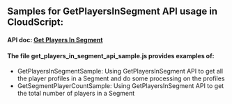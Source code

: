 ## Samples for GetPlayersInSegment API usage in CloudScript:

#### API doc: [Get Players In Segment](https://learn.microsoft.com/en-us/rest/api/playfab/server/play-stream/get-players-in-segment?view=playfab-rest)

#### The file get_players_in_segment_api_sample.js provides examples of:

- GetPlayersInSegmentSample: Using GetPlayersInSegment API to get all the player profiles in a Segment and do some processing on the profiles
- GetSegmentPlayerCountSample: Using GetPlayersInSegment API to get the total number of players in a Segment